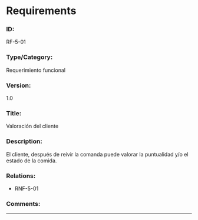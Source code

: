 # Requirements
### ID:
RF-5-01
### Type/Category:
Requerimiento funcional
### Version:
1.0
### Title:
Valoración del cliente
### Description:
El cliente, después de reivir la comanda puede valorar 
la puntualidad y/o el estado de la comida.
### Relations:
- RNF-5-01
### Comments:

---
